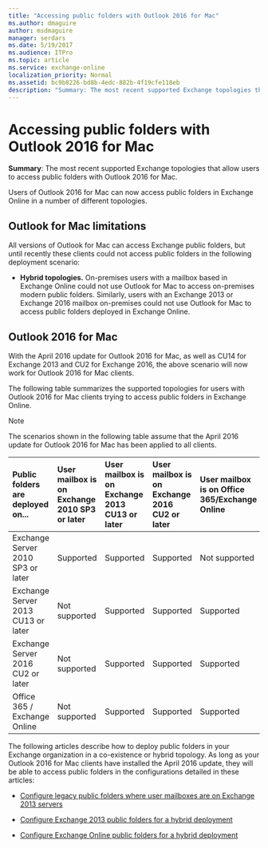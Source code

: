 ```yaml
---
title: "Accessing public folders with Outlook 2016 for Mac"
ms.author: dmaguire
author: msdmaguire
manager: serdars
ms.date: 5/19/2017
ms.audience: ITPro
ms.topic: article
ms.service: exchange-online
localization_priority: Normal
ms.assetid: bc9b8226-bd8b-4edc-882b-4f19cfe118eb
description: "Summary: The most recent supported Exchange topologies that allow users to access public folders with Outlook 2016 for Mac."
---
```


# Accessing public folders with Outlook 2016 for Mac

 **Summary**: The most recent supported Exchange topologies that allow users to access public folders with Outlook 2016 for Mac.
  
Users of Outlook 2016 for Mac can now access public folders in Exchange Online in a number of different topologies. 
  
## Outlook for Mac limitations

All versions of Outlook for Mac can access Exchange public folders, but until recently these clients could not access public folders in the following deployment scenario:
    
- **Hybrid topologies.** On-premises users with a mailbox based in Exchange Online could not use Outlook for Mac to access on-premises modern public folders. Similarly, users with an Exchange 2013 or Exchange 2016 mailbox on-premises could not use Outlook for Mac to access public folders deployed in Exchange Online. 
    
## Outlook 2016 for Mac

With the April 2016 update for Outlook 2016 for Mac, as well as CU14 for Exchange 2013 and CU2 for Exchange 2016, the above scenario will now work for Outlook 2016 for Mac clients.
  
The following table summarizes the supported topologies for users with Outlook 2016 for Mac clients trying to access public folders in Exchange Online.
  
> [!NOTE]
> The scenarios shown in the following table assume that the April 2016 update for Outlook 2016 for Mac has been applied to all clients. 
  
|**Public folders are deployed on...**|**User mailbox is on Exchange 2010 SP3 or later**|**User mailbox is on Exchange 2013 CU13 or later**|**User mailbox is on Exchange 2016 CU2 or later**|**User mailbox is on Office 365/Exchange Online**|
|:-----|:-----|:-----|:-----|:-----|
|Exchange Server 2010 SP3 or later  <br/> |Supported  <br/> |Supported  <br/> |Supported  <br/> |Not supported  <br/> |
|Exchange Server 2013 CU13 or later  <br/> |Not supported  <br/> |Supported  <br/> |Supported  <br/> |Supported  <br/> |
|Exchange Server 2016 CU2 or later  <br/> |Not supported  <br/> |Supported  <br/> |Supported  <br/> |Supported  <br/> |
|Office 365 / Exchange Online  <br/> |Not supported  <br/> |Supported  <br/> |Supported  <br/> |Supported  <br/> |
   
The following articles describe how to deploy public folders in your Exchange organization in a co-existence or hybrid topology. As long as your Outlook 2016 for Mac clients have installed the April 2016 update, they will be able to access public folders in the configurations detailed in these articles:
  
- [Configure legacy public folders where user mailboxes are on Exchange 2013 servers](http://technet.microsoft.com/library/1d5ca19e-696e-4054-a634-15dd34d952b7.aspx)
    
- [Configure Exchange 2013 public folders for a hybrid deployment](set-up-modern-hybrid-public-folders.md)
    
- [Configure Exchange Online public folders for a hybrid deployment](set-up-exo-hybrid-public-folders.md)
    

